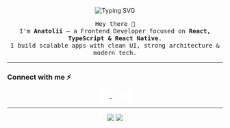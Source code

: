 <p align="center">
  <img src="https://readme-typing-svg.demolab.com?font=Fira+Code&weight=600&size=22&pause=1000&color=FFD700&center=true&vCenter=true&width=435&lines=Anatolii+Lehotin;Frontend+Developer;React+%7C+TypeScript+%7C+React+Native" alt="Typing SVG" />
</p>

<p align="center">
  <samp>
    Hey there 👋<br/>
    I'm <b>Anatolii</b> — a Frontend Developer focused on <b>React, TypeScript & React Native</b>.<br/>
    I build scalable apps with clean UI, strong architecture & modern tech.
  </samp>
</p>

---

### Connect with me ⚡

<p align="center">
  <a href="https://www.linkedin.com/in/anatolii-lehotin-487b31220/" target="_blank" style="margin-right: 20px;">
    <img alt="LinkedIn" width="26px" style="filter: brightness(0) invert(1); transition:0.3s; vertical-align:middle;" 
    onmouseover="this.style.filter='invert(85%) sepia(98%) saturate(340%) hue-rotate(8deg) brightness(103%) contrast(104%)'" 
    onmouseout="this.style.filter='brightness(0) invert(1)'" 
    src="https://raw.githubusercontent.com/edent/SuperTinyIcons/master/images/svg/linkedin.svg" />
  </a>

  <a href="mailto:afikusovich@gmail.com">
    <img alt="Email" width="26px" style="filter: brightness(0) invert(1); transition:0.3s; vertical-align:middle;" 
    onmouseover="this.style.filter='invert(85%) sepia(98%) saturate(340%) hue-rotate(8deg) brightness(103%) contrast(104%)'" 
    onmouseout="this.style.filter='brightness(0) invert(1)'" 
    src="https://raw.githubusercontent.com/edent/SuperTinyIcons/master/images/svg/gmail.svg" />
  </a>
</p>

---

<p align="center">
  <img src="https://github-readme-stats.vercel.app/api?username=tolik4813&show_icons=true&include_all_commits=true&count_private=true&hide_title=true&theme=tokyonight&hide_border=true&cache_seconds=1800" height="130" />
  <img src="https://github-readme-stats.vercel.app/api/top-langs/?username=tolik4813&layout=compact&theme=tokyonight&hide_border=true&langs_count=8&cache_seconds=1800" height="130" />
</p>
